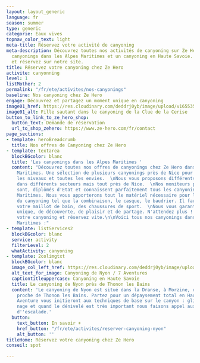 ```yaml
---
layout: layout_generic
language: fr
season: summer
type: generic
categorie: Eaux vives
topnav_color_text: light
meta-title: Réservez votre activité de canyoning
meta-description: Découvrez toutes nos activités de canyoning sur Ze Hero avec nos
  canyonings dans les Alpes Maritimes et un canyoning en Haute Savoie. Choisissez
  et réservez sur notre site.
title: Réservez votre canyoning chez Ze Hero
activite: canyonning
level: 1
listMother: 2
permalink: "/fr/ete/activites/nos-canyonings"
baseline: Nos canyoning chez Ze Hero
engage: Découvrez et partagez un moment unique en canyoning
image01_href: https://res.cloudinary.com/deddrj0yb/image/upload/v1655359805/website/Canyoning%2006/Screenshot_3.jpg
image01_alt: Fille sautant dans le canyoning de la Clue de la Cerise
button_to_link_to_ze_hero_shop:
  button_text: Demande de réservation
  url_to_shop_zehero: https://www.ze-hero.com/fr/contact
page_sections:
- template: heroBreadcrumb
  title: Nos offres de Canyoning chez Ze Hero
- template: textarea
  blockBGcolor: blanc
  title: 'Les canyonings dans les Alpes Maritimes '
  content: "Découvrez toutes nos offres de canyonings chez Ze Hero dans les Alpes
    Maritimes. Une sélection de plusieurs canyonings près de Nice pour tous, tous
    les niveaux et toutes les envies.  \nNous vous proposons différents canyonings
    dans différents secteurs mais tout près de Nice.  \nNos moniteurs professionnels
    sont, diplômés d'Etat et connaissent parfaitement tous les canyonings des Alpes
    Maritimes. Nous vous apporterons tout le matériel nécessaire pour la pratique
    du canyoning tel que la combinaison, le casque, le baudrier. Il faut venir avec
    votre maillot de bain, des chaussures de sport.  \nNous vous garantissons un moment
    unique, de découverte, de plaisir et de partage. N'attendez plus ! Choisissez
    votre canyoning et réservez vite.\n\nVoici tous nos canyonings dans les Alpes
    Maritimes :"
- template: listServices2
  blockBGcolor: blanc
  service: activity
  filterLevel: 2
  whatActivity: canyoning
- template: 2colimgtxt
  blockBGcolor: blanc
  image_col_left_href: https://res.cloudinary.com/deddrj0yb/image/upload/v1649081597/website/Partenaires/1638783865-DSC_0958.jpg
  alt_text_for_image: Canyoning de Nyon / 7 Aventures
  captiontitleuppercase: Canyoning en Haute Savoie
  title: Le canyoning de Nyon près de Thonon les Bains
  content: 'Le canyoning de Nyon est situé dans la Dranse, à Morzine, qui est tout
    proche de Thonon les Bains. Partez pour un dépaysement total en Haute Savoie.  7
    Aventure vous initieront aux techniques de base sur le canyon : glissades, marche,
    nage et quand le dénivelé est très important nous faisons appel aux techniques
    d''escalade.'
  button:
    text_button: En savoir +
    href_button: "/fr/ete/activites/reserver-canyoning-nyon"
    alt_button: ''
titleHome: Réservez votre canyoning chez Ze Hero
conseil: spot

---
```


